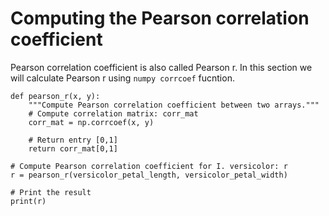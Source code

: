 # Computing the Pearson correlation coefficient

Pearson correlation coefficient is also called Pearson r. In this section we will calculate Pearson r using `numpy corrcoef` fucntion. 

```text
def pearson_r(x, y):
    """Compute Pearson correlation coefficient between two arrays."""
    # Compute correlation matrix: corr_mat
    corr_mat = np.corrcoef(x, y)

    # Return entry [0,1]
    return corr_mat[0,1]

# Compute Pearson correlation coefficient for I. versicolor: r
r = pearson_r(versicolor_petal_length, versicolor_petal_width)

# Print the result
print(r)
```

